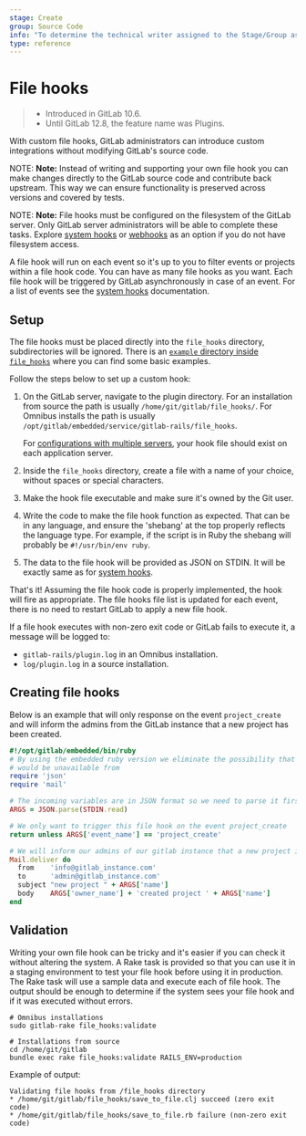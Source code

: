 ```yaml
---
stage: Create
group: Source Code
info: "To determine the technical writer assigned to the Stage/Group associated with this page, see https://about.gitlab.com/handbook/engineering/ux/technical-writing/#assignments"
type: reference
---
```


# File hooks

> - Introduced in GitLab 10.6.
> - Until GitLab 12.8, the feature name was Plugins.

With custom file hooks, GitLab administrators can introduce custom integrations
without modifying GitLab's source code.

NOTE: **Note:**
Instead of writing and supporting your own file hook you can make changes
directly to the GitLab source code and contribute back upstream. This way we can
ensure functionality is preserved across versions and covered by tests.

NOTE: **Note:**
File hooks must be configured on the filesystem of the GitLab server. Only GitLab
server administrators will be able to complete these tasks. Explore
[system hooks](../system_hooks/system_hooks.md) or [webhooks](../user/project/integrations/webhooks.md) as an option if you do not have filesystem access.

A file hook will run on each event so it's up to you to filter events or projects
within a file hook code. You can have as many file hooks as you want. Each file hook will
be triggered by GitLab asynchronously in case of an event. For a list of events
see the [system hooks](../system_hooks/system_hooks.md) documentation.

## Setup

The file hooks must be placed directly into the `file_hooks` directory, subdirectories
will be ignored. There is an
[`example` directory inside `file_hooks`](https://gitlab.com/gitlab-org/gitlab/tree/master/file_hooks/examples)
where you can find some basic examples.

Follow the steps below to set up a custom hook:

1. On the GitLab server, navigate to the plugin directory.
   For an installation from source the path is usually
   `/home/git/gitlab/file_hooks/`. For Omnibus installs the path is
   usually `/opt/gitlab/embedded/service/gitlab-rails/file_hooks`.

    For [configurations with multiple servers](reference_architectures/index.md),
    your hook file should exist on each application server.

1. Inside the `file_hooks` directory, create a file with a name of your choice,
   without spaces or special characters.
1. Make the hook file executable and make sure it's owned by the Git user.
1. Write the code to make the file hook function as expected. That can be
   in any language, and ensure the 'shebang' at the top properly reflects the
   language type. For example, if the script is in Ruby the shebang will
   probably be `#!/usr/bin/env ruby`.
1. The data to the file hook will be provided as JSON on STDIN. It will be exactly
   same as for [system hooks](../system_hooks/system_hooks.md).

That's it! Assuming the file hook code is properly implemented, the hook will fire
as appropriate. The file hooks file list is updated for each event, there is no
need to restart GitLab to apply a new file hook.

If a file hook executes with non-zero exit code or GitLab fails to execute it, a
message will be logged to:

- `gitlab-rails/plugin.log` in an Omnibus installation.
- `log/plugin.log` in a source installation.

## Creating file hooks

Below is an example that will only response on the event `project_create` and
will inform the admins from the GitLab instance that a new project has been created.

```ruby
#!/opt/gitlab/embedded/bin/ruby
# By using the embedded ruby version we eliminate the possibility that our chosen language
# would be unavailable from
require 'json'
require 'mail'

# The incoming variables are in JSON format so we need to parse it first.
ARGS = JSON.parse(STDIN.read)

# We only want to trigger this file hook on the event project_create
return unless ARGS['event_name'] == 'project_create'

# We will inform our admins of our gitlab instance that a new project is created
Mail.deliver do
  from    'info@gitlab_instance.com'
  to      'admin@gitlab_instance.com'
  subject "new project " + ARGS['name']
  body    ARGS['owner_name'] + 'created project ' + ARGS['name']
end
```

## Validation

Writing your own file hook can be tricky and it's easier if you can check it
without altering the system. A Rake task is provided so that you can use it
in a staging environment to test your file hook before using it in production.
The Rake task will use a sample data and execute each of file hook. The output
should be enough to determine if the system sees your file hook and if it was
executed without errors.

```shell
# Omnibus installations
sudo gitlab-rake file_hooks:validate

# Installations from source
cd /home/git/gitlab
bundle exec rake file_hooks:validate RAILS_ENV=production
```

Example of output:

```plaintext
Validating file hooks from /file_hooks directory
* /home/git/gitlab/file_hooks/save_to_file.clj succeed (zero exit code)
* /home/git/gitlab/file_hooks/save_to_file.rb failure (non-zero exit code)
```
